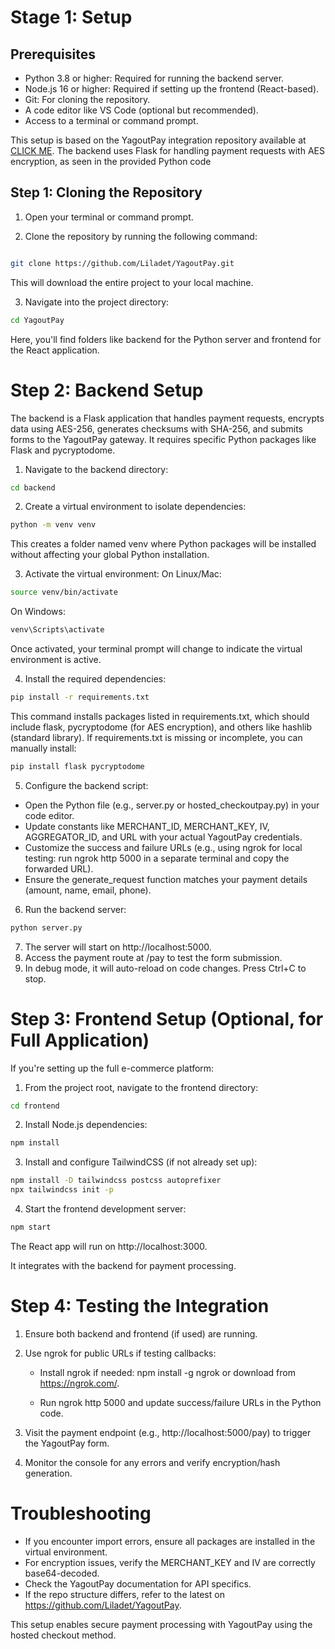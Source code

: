 # Stage 1: Setup

## Prerequisites

- Python 3.8 or higher: Required for running the backend server.
- Node.js 16 or higher: Required if setting up the frontend (React-based).
- Git: For cloning the repository.
- A code editor like VS Code (optional but recommended).
- Access to a terminal or command prompt.

This setup is based on the YagoutPay integration repository available at [CLICK ME](https://github.com/Liladet/YagoutPay). The backend uses Flask for handling payment requests with AES encryption, as seen in the provided Python code

## Step 1: Cloning the Repository

1. Open your terminal or command prompt.

2. Clone the repository by running the following command:

```bash

git clone https://github.com/Liladet/YagoutPay.git

```

This will download the entire project to your local machine.

3. Navigate into the project directory:

```bash
cd YagoutPay
```

Here, you'll find folders like backend for the Python server and frontend for the React application.

# Step 2: Backend Setup

The backend is a Flask application that handles payment requests, encrypts data using AES-256, generates checksums with SHA-256, and submits forms to the YagoutPay gateway. It requires specific Python packages like Flask and pycryptodome.

1. Navigate to the backend directory:

```bash
cd backend
```

2. Create a virtual environment to isolate dependencies:

```bash
python -m venv venv
```

This creates a folder named venv where Python packages will be installed without affecting your global Python installation.

3. Activate the virtual environment:
   On Linux/Mac:

```bash
source venv/bin/activate
```

On Windows:

```bash
venv\Scripts\activate
```

Once activated, your terminal prompt will change to indicate the virtual environment is active.

4. Install the required dependencies:

```bash
pip install -r requirements.txt
```

This command installs packages listed in requirements.txt, which should include flask, pycryptodome (for AES encryption), and others like hashlib (standard library). If requirements.txt is missing or incomplete, you can manually install:

```bash
pip install flask pycryptodome
```

5. Configure the backend script:

- Open the Python file (e.g., server.py or hosted_checkoutpay.py) in your code editor.
- Update constants like MERCHANT_ID, MERCHANT_KEY, IV, AGGREGATOR_ID, and URL with your actual YagoutPay credentials.
- Customize the success and failure URLs (e.g., using ngrok for local testing: run ngrok http 5000 in a separate terminal and copy the forwarded URL).
- Ensure the generate_request function matches your payment details (amount, name, email, phone).

6. Run the backend server:

```bash
python server.py
```

7. The server will start on http://localhost:5000.
8. Access the payment route at /pay to test the form submission.
9. In debug mode, it will auto-reload on code changes. Press Ctrl+C to stop.

# Step 3: Frontend Setup (Optional, for Full Application)

If you're setting up the full e-commerce platform:

1. From the project root, navigate to the frontend directory:

```bash
cd frontend
```

2. Install Node.js dependencies:

```bash
npm install
```

3. Install and configure TailwindCSS (if not already set up):

```bash
npm install -D tailwindcss postcss autoprefixer
npx tailwindcss init -p
```

4. Start the frontend development server:

```bash
npm start
```

The React app will run on http://localhost:3000.

It integrates with the backend for payment processing.

# Step 4: Testing the Integration

1. Ensure both backend and frontend (if used) are running.

2. Use ngrok for public URLs if testing callbacks:

   - Install ngrok if needed: npm install -g ngrok or download from https://ngrok.com/.

   - Run ngrok http 5000 and update success/failure URLs in the Python code.

3. Visit the payment endpoint (e.g., http://localhost:5000/pay) to trigger the YagoutPay form.

4. Monitor the console for any errors and verify encryption/hash generation.

# Troubleshooting

- If you encounter import errors, ensure all packages are installed in the virtual environment.
- For encryption issues, verify the MERCHANT_KEY and IV are correctly base64-decoded.
- Check the YagoutPay documentation for API specifics.
- If the repo structure differs, refer to the latest on https://github.com/Liladet/YagoutPay.

This setup enables secure payment processing with YagoutPay using the hosted checkout method.
